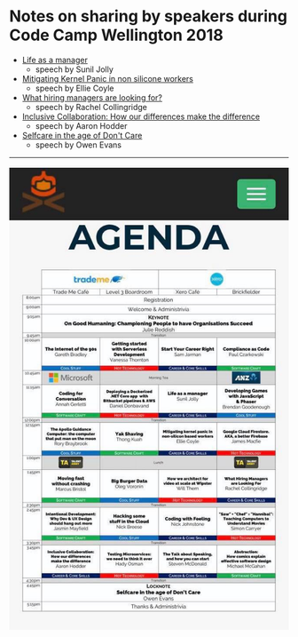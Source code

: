 # Notes on sharing by speakers during Code Camp Wellington 2018
* [Life as a manager](./speeches/life_as_manager.md)
  * speech by Sunil Jolly
* [Mitigating Kernel Panic in non silicone workers](./speeches/mitigating_kernel_panic.md)
  * speech by Ellie Coyle
* [What hiring managers are looking for?](./speeches/what_hiring_managers_looking.md)
  * speech by Rachel Collingridge
* [Inclusive Collaboration: How our differences make the difference](./speeches/inclusive_collaboration.md)
  * speech by Aaron Hodder
* [Selfcare in the age of Don't Care](./speeches/how_to_selfcare.md)
  * speech by Owen Evans

-----

![Images of Agenda](./images/codecamp_wellington_2018.jpg)